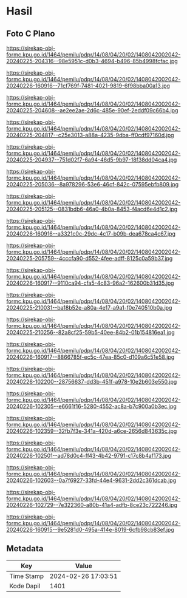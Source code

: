 # Hasil

## Foto C Plano

https://sirekap-obj-formc.kpu.go.id/1464/pemilu/pdpr/14/08/04/20/02/1408042002042-20240225-204316--98e5951c-d0b3-4694-b496-85b4998fcfac.jpg

https://sirekap-obj-formc.kpu.go.id/1464/pemilu/pdpr/14/08/04/20/02/1408042002042-20240226-160916--71cf769f-7481-4021-9819-6f98bba00a13.jpg

https://sirekap-obj-formc.kpu.go.id/1464/pemilu/pdpr/14/08/04/20/02/1408042002042-20240225-204608--ae2ee2ae-2d6c-485e-90ef-2eddf09c66b4.jpg

https://sirekap-obj-formc.kpu.go.id/1464/pemilu/pdpr/14/08/04/20/02/1408042002042-20240225-204817--c25e3013-a88a-4235-9dba-ff0cdf97160d.jpg

https://sirekap-obj-formc.kpu.go.id/1464/pemilu/pdpr/14/08/04/20/02/1408042002042-20240225-204937--751d02f7-6a94-46d5-9b97-18f38dd04ca4.jpg

https://sirekap-obj-formc.kpu.go.id/1464/pemilu/pdpr/14/08/04/20/02/1408042002042-20240225-205036--8a978296-53e6-46cf-842c-07595ebfb809.jpg

https://sirekap-obj-formc.kpu.go.id/1464/pemilu/pdpr/14/08/04/20/02/1408042002042-20240225-205125--0831bdb6-46a0-4b0a-8453-f4acd6e4d1c2.jpg

https://sirekap-obj-formc.kpu.go.id/1464/pemilu/pdpr/14/08/04/20/02/1408042002042-20240226-160916--a3321c0c-29dc-4c17-b09b-dea678ca4c67.jpg

https://sirekap-obj-formc.kpu.go.id/1464/pemilu/pdpr/14/08/04/20/02/1408042002042-20240225-205759--4cccfa90-d552-4fee-adff-8125c0a59b37.jpg

https://sirekap-obj-formc.kpu.go.id/1464/pemilu/pdpr/14/08/04/20/02/1408042002042-20240226-160917--9110ca94-cfa5-4c83-96a2-162600b31d35.jpg

https://sirekap-obj-formc.kpu.go.id/1464/pemilu/pdpr/14/08/04/20/02/1408042002042-20240225-210031--ba18b52e-a80a-4e17-a9a1-f0e740510b0a.jpg

https://sirekap-obj-formc.kpu.go.id/1464/pemilu/pdpr/14/08/04/20/02/1408042002042-20240225-210256--82a8cf25-59b5-40ee-84b2-01b154816ea1.jpg

https://sirekap-obj-formc.kpu.go.id/1464/pemilu/pdpr/14/08/04/20/02/1408042002042-20240226-160917--8866785f-ec5c-47ea-85c0-d109a6c51e58.jpg

https://sirekap-obj-formc.kpu.go.id/1464/pemilu/pdpr/14/08/04/20/02/1408042002042-20240226-102200--28756637-dd3b-451f-a978-10e2b603e550.jpg

https://sirekap-obj-formc.kpu.go.id/1464/pemilu/pdpr/14/08/04/20/02/1408042002042-20240226-102305--e6661f16-5280-4552-ac8a-b7c900a0b3ec.jpg

https://sirekap-obj-formc.kpu.go.id/1464/pemilu/pdpr/14/08/04/20/02/1408042002042-20240226-102359--32fb7f3e-341a-420d-a6ce-2656d843635c.jpg

https://sirekap-obj-formc.kpu.go.id/1464/pemilu/pdpr/14/08/04/20/02/1408042002042-20240226-102501--ad78d0c4-ff43-4b42-9791-c17c8b4af173.jpg

https://sirekap-obj-formc.kpu.go.id/1464/pemilu/pdpr/14/08/04/20/02/1408042002042-20240226-102603--0a7f6927-33fd-44e4-9631-2dd2c361dcab.jpg

https://sirekap-obj-formc.kpu.go.id/1464/pemilu/pdpr/14/08/04/20/02/1408042002042-20240226-102729--7e322360-a80b-41a4-adfb-8ce23c722246.jpg

https://sirekap-obj-formc.kpu.go.id/1464/pemilu/pdpr/14/08/04/20/02/1408042002042-20240226-160915--9e5281d0-495a-414e-8019-6cfb98cb83ef.jpg


## Metadata

| Key        | Value               |
| ---------- | ------------------- |
| Time Stamp | 2024-02-26 17:03:51 |
| Kode Dapil | 1401                |



